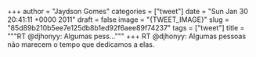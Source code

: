 
+++
author = "Jaydson Gomes"
categories = ["tweet"]
date = "Sun Jan 30 20:41:11 +0000 2011"
draft = false
image = "{TWEET_IMAGE}"
slug = "85d89b210b5ee7e125db8b1ed92f6aee89f74237"
tags = ["tweet"]
title = """RT @djhonyy: Algumas pess..."""
+++
RT @djhonyy: Algumas pessoas não marecem o tempo que dedicamos a elas.
